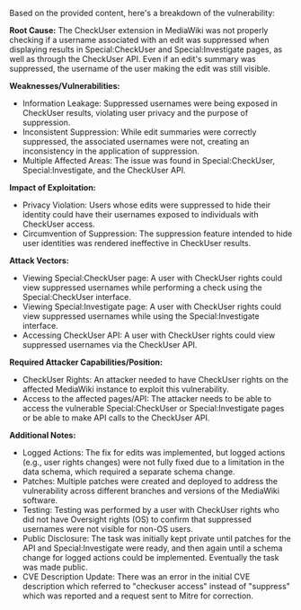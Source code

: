 Based on the provided content, here's a breakdown of the vulnerability:

**Root Cause:**
The CheckUser extension in MediaWiki was not properly checking if a username associated with an edit was suppressed when displaying results in Special:CheckUser and Special:Investigate pages, as well as through the CheckUser API. Even if an edit's summary was suppressed, the username of the user making the edit was still visible.

**Weaknesses/Vulnerabilities:**
- Information Leakage: Suppressed usernames were being exposed in CheckUser results, violating user privacy and the purpose of suppression.
- Inconsistent Suppression: While edit summaries were correctly suppressed, the associated usernames were not, creating an inconsistency in the application of suppression.
- Multiple Affected Areas: The issue was found in Special:CheckUser, Special:Investigate, and the CheckUser API.

**Impact of Exploitation:**
- Privacy Violation: Users whose edits were suppressed to hide their identity could have their usernames exposed to individuals with CheckUser access.
- Circumvention of Suppression: The suppression feature intended to hide user identities was rendered ineffective in CheckUser results.

**Attack Vectors:**
- Viewing Special:CheckUser page: A user with CheckUser rights could view suppressed usernames while performing a check using the Special:CheckUser interface.
- Viewing Special:Investigate page: A user with CheckUser rights could view suppressed usernames while using the Special:Investigate interface.
- Accessing CheckUser API: A user with CheckUser rights could view suppressed usernames via the CheckUser API.

**Required Attacker Capabilities/Position:**
- CheckUser Rights: An attacker needed to have CheckUser rights on the affected MediaWiki instance to exploit this vulnerability.
- Access to the affected pages/API: The attacker needs to be able to access the vulnerable Special:CheckUser or Special:Investigate pages or be able to make API calls to the CheckUser API.

**Additional Notes:**
- Logged Actions: The fix for edits was implemented, but logged actions (e.g., user rights changes) were not fully fixed due to a limitation in the data schema, which required a separate schema change.
- Patches: Multiple patches were created and deployed to address the vulnerability across different branches and versions of the MediaWiki software.
- Testing: Testing was performed by a user with CheckUser rights who did not have Oversight rights (OS) to confirm that suppressed usernames were not visible for non-OS users.
- Public Disclosure: The task was initially kept private until patches for the API and Special:Investigate were ready, and then again until a schema change for logged actions could be implemented. Eventually the task was made public.
- CVE Description Update: There was an error in the initial CVE description which referred to "checkuser access" instead of "suppress" which was reported and a request sent to Mitre for correction.
